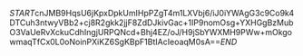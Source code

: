 $START$cnJMB9HqsU6jKpxDpkUmIHpPZgT4m1LXVbj6/iJ0iYWAgG3c9Co9k4DTCuh3ntwyVBb2+cj8R2gkk2jjF8ZdDJkivGac+1IP9nomOsg+YXHGgBzMubO3VaUeRvXckuCdhIngjURPQNcd+Bhj4EZ/oJ/H9jSbYWXMH9PWw+mOkgowmaqTfCx0L0oNoinPXiKZ6SgKBpF1BtIAcIeoaqM0sA==$END$